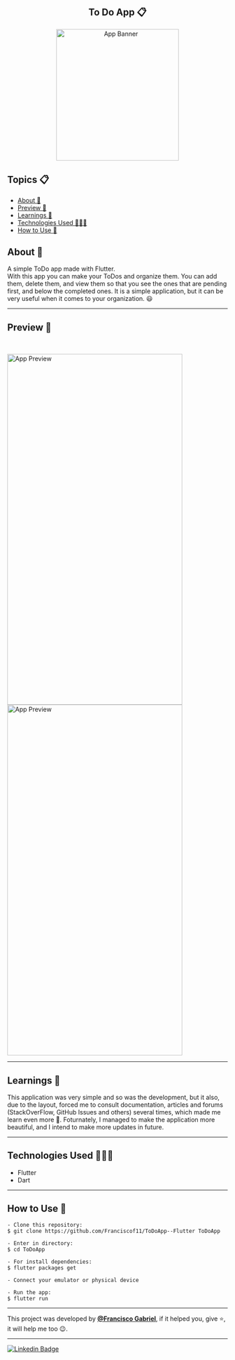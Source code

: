 <h2 align="center">To Do App 📋</h2>
<p align="center">
    <img src="https://i.imgur.com/8UmOOCV.png" width="280" height="300" alt="App Banner" />
</p>

   <h2>Topics 📋</h2>

  <p>
   
   - [About 📖](#about-)
   - [Preview 📱](#preview-)
   - [Learnings 🤯](#---learnings----)
   - [Technologies Used 👨🏽‍💻](#---technologies-used----)
   - [How to Use 🤔](#how-to-use-)
   </p>

   <h2>About 📖</h2>
   
   <p>   
      A simple ToDo app made with Flutter.<br>
      With this app you can make your ToDos and organize them. You can add them, delete them, and view them so that you see the ones that are pending first, and below the completed ones. It is a simple application, but it can be very useful when it comes to your organization. 😃
   </p>

---

   <h2>Preview 📱</h2><br>

   <p a>
   <img src="https://i.imgur.com/h5qmPPI.gif" width="400" height="800" alt="App Preview"> 
   <img src="https://i.imgur.com/wstambY.jpg" width="400" height="800" alt="App Preview">
   </p>

---

 <h2>
   Learnings 🤯
   </h2>

   This application was very simple and so was the development, but it also, due to the layout, forced me to consult documentation, articles and forums (StackOverFlow, GitHub Issues and others) several times, which made me learn even more 🤯. Foturnately, I managed to make the application more beautiful, and I intend  to make more updates in future.

---

 <h2>
   Technologies Used 👨🏽‍💻
   </h2>
   
  * Flutter
  * Dart
  
---

   <h2>How to Use 🤔</h2>

   ```   
   - Clone this repository:
   $ git clone https://github.com/Franciscof11/ToDoApp--Flutter ToDoApp

   - Enter in directory:
   $ cd ToDoApp

   - For install dependencies:
   $ flutter packages get
   
   - Connect your emulator or physical device

   - Run the app: 
   $ flutter run
   ```

---

   This project was developed by **[@Francisco Gabriel](https://www.linkedin.com/in/franciscossg/)**, 
   if it helped you, give ⭐, it will help me too 😉.
    
---

   <div>

   [![Linkedin Badge](https://img.shields.io/badge/-Francisco%20Gabriel-292929?style=flat-square&logo=Linkedin&logoColor=blue&link=https://www.linkedin.com/in/franciscossg/)](https://www.linkedin.com/in/franciscossg/)

   </div>

